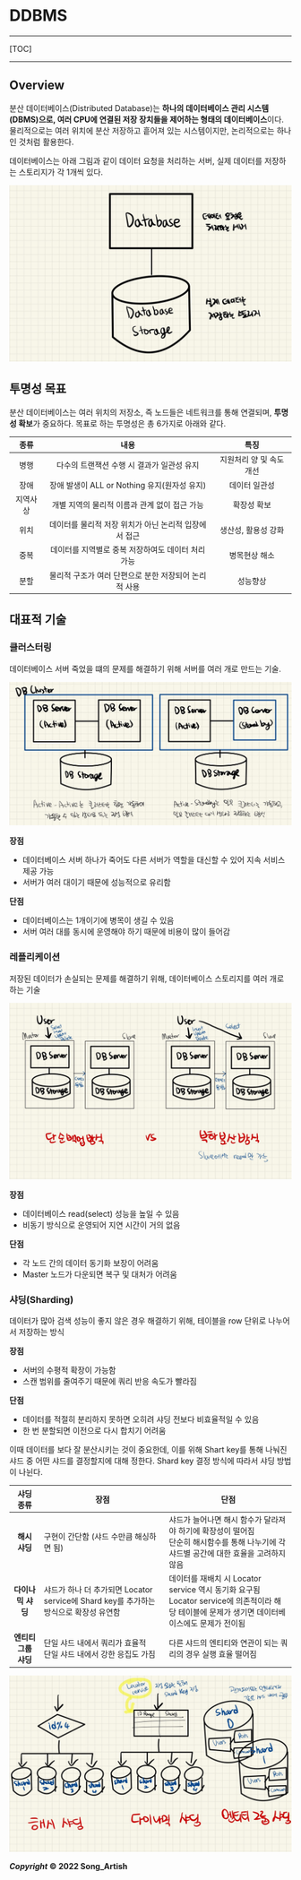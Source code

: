 # DDBMS

---

[TOC]

---



## Overview

분산 데이터베이스(Distributed Database)는 **하나의 데이터베이스 관리 시스템(DBMS)으로, 여러 CPU에 연결된 저장 장치들을 제어하는 형태의 데이터베이스**이다. 물리적으로는 여러 위치에 분산 저장하고 흩어져 있는 시스템이지만, 논리적으로는 하나인 것처럼 활용한다.

데이터베이스는 아래 그림과 같이 데이터 요청을 처리하는 서버, 실제 데이터를 저장하는 스토리지가 각 1개씩 있다.

![DDBMS](img/DDBMS.jpg)



## 투명성 목표

분산 데이터베이스는 여러 위치의 저장소, 즉 노드들은 네트워크를 통해 연결되며, **투명성 확보**가 중요하다. 목표로 하는 투명성은 총 6가지로 아래와 같다.

|   종류   |                         내용                          |           특징           |
| :------: | :---------------------------------------------------: | :----------------------: |
|   병행   |      다수의 트랜잭션 수행 시 결과가 일관성 유지       | 지원처리 양 및 속도 개선 |
|   장애   |     장애 발생이 ALL or Nothing 유지(원자성 유지)      |      데이터 일관성       |
| 지역사상 |     개별 지역의 물리적 이름과 관계 없이 접근 가능     |       확장성 확보        |
|   위치   | 데이터를 물리적 저장 위치가 아닌 논리적 입장에서 접근 |   생산성, 활용성 강화    |
|   중복   |  데이터를 지역별로 중복 저장하여도 데이터 처리 가능   |      병목현상 해소       |
|   분할   | 물리적 구조가 여러 단편으로 분한 저장되어 논리적 사용 |         성능향상         |



## 대표적 기술

### 클러스터링

데이터베이스 서버 죽었을 떄의 문제를 해결하기 위해 서버를 여러 개로 만드는 기술.

![db_cluster](img/db_cluster.jpg)

**장점**

- 데이터베이스 서버 하나가 죽어도 다른 서버가 역할을 대신할 수 있어 지속 서비스 제공 가능
- 서버가 여러 대이기 때문에 성능적으로 유리함

**단점**

- 데이터베이스는 1개이기에 병목이 생길 수 있음
- 서버 여러 대를 동시에 운영해야 하기 때문에 비용이 많이 들어감

### 레플리케이션

저장된 데이터가 손실되는 문제를 해결하기 위해, 데이터베이스 스토리지를 여러 개로 하는 기술

![replication](img/replication.jpg)

**장점**

- 데이터베이스 read(select) 성능을 높일 수 있음
- 비동기 방식으로 운영되어 지연 시간이 거의 없음

**단점**

- 각 노드 간의 데이터 동기화 보장이 어려움
- Master 노드가 다운되면 복구 및 대처가 어려움

### 샤딩(Sharding)

데이터가 많아 검색 성능이 좋지 않은 경우 해결하기 위해, 테이블을 row 단위로 나누어서 저장하는 방식

**장점**

- 서버의 수평적 확장이 가능함
- 스캔 범위를 줄여주기 때문에 쿼리 반응 속도가 빨라짐

**단점**

- 데이터를 적절히 분리하지 못하면 오히려 샤딩 전보다 비효율적일 수 있음
- 한 번 분할되면 이전으로 다시 합치기 어려움

이때 데이터를 보다 잘 분산시키는 것이 중요한데, 이를 위해 Shart key를 통해 나눠진 샤드 중 어떤 샤드를 결정할지에 대해 정한다. Shard key 결정 방식에 따라서 샤딩 방법이 나뉜다.

|      샤딩 종류       | 장점                                                         | 단점                                                         |
| :------------------: | ------------------------------------------------------------ | ------------------------------------------------------------ |
|    **해시 샤딩**     | 구현이 간단함 (샤드 수만큼 해싱하면 됨)                      | 샤드가 늘어나면 해시 함수가 달라져야 하기에 확장성이 떨어짐<br />단순히 해시함수를 통해 나누기에 각 샤드별 공간에 대한 효율을 고려하지 않음 |
|  **다이나믹 샤딩**   | 샤드가 하나 더 추가되면 Locator service에 Shard key를 추가하는 방식으로 확장성 유연함 | 데이터를 재배치 시 Locator service 역시 동기화 요구됨<br />Locator service에 의존적이라 해당 테이블에 문제가 생기면 데이터베이스에도 문제가 전이됨 |
| **엔티티 그룹 샤딩** | 단일 샤드 내에서 쿼리가 효율적<br />단일 샤드 내에서 강한 응집도 가짐 | 다른 샤드의 엔티티와 연관이 되는 쿼리의 경우 실행 효율 떨어짐 |

![sharding_type](img/sharding_type.jpg)



***Copyright* © 2022 Song_Artish**